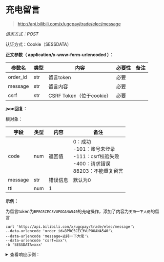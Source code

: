 # 充电留言

> http://api.bilibili.com/x/ugcpay/trade/elec/message

*请求方式：POST*

认证方式：Cookie（SESSDATA）

**正文参数（ application/x-www-form-urlencoded ）：**

| 参数名   | 类型 | 内容                     | 必要性 | 备注 |
| -------- | ---- | ------------------------ | ------ | ---- |
| order_id | str  | 留言token                | 必要   |      |
| message  | str  | 留言内容                 | 必要   |      |
| csrf     | str  | CSRF Token（位于cookie） | 必要   |      |

**json回复：**

根对象：

| 字段    | 类型 | 内容     | 备注                                                         |
| ------- | ---- | -------- | ------------------------------------------------------------ |
| code    | num  | 返回值   | 0：成功 <br />-101：账号未登录<br />-111：csrf校验失败<br />-400：请求错误<br />88203：不能重复留言 |
| message | str  | 错误信息 | 默认为0                                                      |
| ttl     | num  | 1        |                                                              |

**示例：**

为留言token为`BPRG5CEC3VUPOOANA540`的充电操作，添加了内容为`支持一下大佬`的留言

```shell
curl 'http://api.bilibili.com/x/ugcpay/trade/elec/message'\
--data-urlencode 'order_id=BPRG5CEC3VUPOOANA540'\
--data-urlencode 'message=支持一下大佬'\
--data-urlencode 'csrf=xxx'\
-b 'SESSDATA=xxx'
```

<details>
<summary>查看响应示例：</summary>

```json
{
    "code":0,
    "message":"0",
    "ttl":1
}
```

</details>
